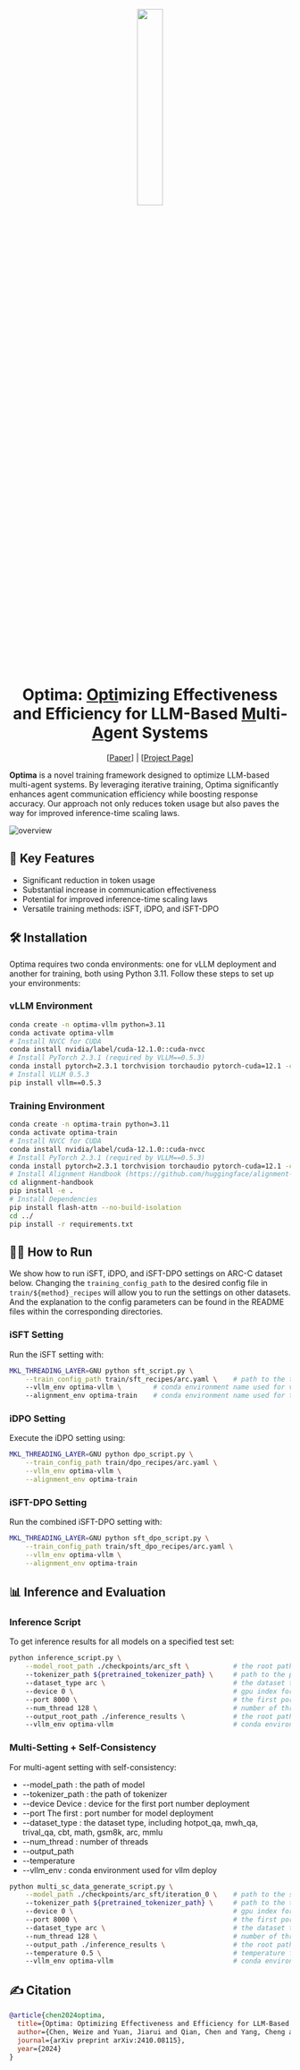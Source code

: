 <p align="center">
<img src="./imgs/title.png" width="30%">
</p>

<h1 align="center"> Optima: <u>Opti</u>mizing Effectiveness and Efficiency for LLM-Based <u>M</u>ulti-<u>A</u>gent Systems </h1>
<p align="center">
  [<a href="https://arxiv.org/pdf/2410.08115">Paper</a>] |
  [<a href="https://chenweize1998.github.io/optima-project-page/">Project Page</a>]
</p>

**Optima** is a novel training framework designed to optimize LLM-based multi-agent systems. By leveraging iterative training, Optima significantly enhances agent communication efficiency while boosting response accuracy. Our approach not only reduces token usage but also paves the way for improved inference-time scaling laws.

![overview](imgs/overview.png)

## 🚀 Key Features

- Significant reduction in token usage
- Substantial increase in communication effectiveness
- Potential for improved inference-time scaling laws
- Versatile training methods: iSFT, iDPO, and iSFT-DPO

## 🛠 Installation

Optima requires two conda environments: one for vLLM deployment and another for training, both using Python 3.11. Follow these steps to set up your environments:

### vLLM Environment

```bash
conda create -n optima-vllm python=3.11
conda activate optima-vllm
# Install NVCC for CUDA
conda install nvidia/label/cuda-12.1.0::cuda-nvcc
# Install PyTorch 2.3.1 (required by VLLM==0.5.3)
conda install pytorch=2.3.1 torchvision torchaudio pytorch-cuda=12.1 -c pytorch -c nvidia
# Install VLLM 0.5.3
pip install vllm==0.5.3
```

### Training Environment

```bash
conda create -n optima-train python=3.11
conda activate optima-train
# Install NVCC for CUDA
conda install nvidia/label/cuda-12.1.0::cuda-nvcc
# Install PyTorch 2.3.1 (required by VLLM==0.5.3)
conda install pytorch=2.3.1 torchvision torchaudio pytorch-cuda=12.1 -c pytorch -c nvidia
# Install Alignment Handbook (https://github.com/huggingface/alignment-handbook)
cd alignment-handbook
pip install -e .
# Install Dependencies
pip install flash-attn --no-build-isolation
cd ../
pip install -r requirements.txt
```


## 🏃‍♂️ How to Run
We show how to run iSFT, iDPO, and iSFT-DPO settings on ARC-C dataset below. Changing the `training_config_path` to the desired config file in `train/${method}_recipes` will allow you to run the settings on other datasets. And the explanation to the config parameters can be found in the README files within the corresponding directories.

### iSFT Setting

Run the iSFT setting with:

```bash
MKL_THREADING_LAYER=GNU python sft_script.py \
    --train_config_path train/sft_recipes/arc.yaml \    # path to the training config file
    --vllm_env optima-vllm \        # conda environment name used for vllm deploy
    --alignment_env optima-train    # conda environment name used for training
```

### iDPO Setting

Execute the iDPO setting using:

```bash
MKL_THREADING_LAYER=GNU python dpo_script.py \
    --train_config_path train/dpo_recipes/arc.yaml \
    --vllm_env optima-vllm \
    --alignment_env optima-train
```

### iSFT-DPO Setting

Run the combined iSFT-DPO setting with:

```bash
MKL_THREADING_LAYER=GNU python sft_dpo_script.py \
    --train_config_path train/sft_dpo_recipes/arc.yaml \
    --vllm_env optima-vllm \
    --alignment_env optima-train
```

## 📊 Inference and Evaluation

### Inference Script

To get inference results for all models on a specified test set:

```bash
python inference_script.py \
    --model_root_path ./checkpoints/arc_sft \           # the root path of the checkpoint
    --tokenizer_path ${pretrained_tokenizer_path} \     # path to the pretrained tokenizer
    --dataset_type arc \                                # the dataset type, including hotpot_qa, mwh_qa, trival_qa, cbt, math, gsm8k, arc, mmlu
    --device 0 \                                        # gpu index for the first port number deployment
    --port 8000 \                                       # the first port number for model deployment
    --num_thread 128 \                                  # number of threads
    --output_root_path ./inference_results \            # the root path of output
    --vllm_env optima-vllm                              # conda environment used for vllm deploy
``` 

### Multi-Setting + Self-Consistency

For multi-agent setting with self-consistency:

- --model_path : the path of model
- --tokenizer_path : the path of tokenizer
- --device Device : device for the first port number deployment
- --port The first : port number for model deployment
- --dataset_type : the dataset type, including hotpot_qa, mwh_qa, trival_qa, cbt, math, gsm8k, arc, mmlu
- --num_thread : number of threads
- --output_path
- --temperature
- --vllm_env : conda environment used for vllm deploy

```bash
python multi_sc_data_generate_script.py \
    --model_path ./checkpoints/arc_sft/iteration_0 \    # path to the specific model
    --tokenizer_path ${pretrained_tokenizer_path} \     # path to the tokenizer 
    --device 0 \                                        # gpu index for the first port number deployment
    --port 8000 \                                       # the first port number for model deployment
    --dataset_type arc \                                # the dataset type, including hotpot_qa, mwh_qa, trival_qa, cbt, math, gsm8k, arc, mmlu
    --num_thread 128 \                                  # number of threads
    --output_path ./inference_results \                 # the root path of output
    --temperature 0.5 \                                 # temperature for sampling
    --vllm_env optima-vllm                              # conda environment used for vllm deploy
```

## ✍️ Citation
```bibtex
@article{chen2024optima,
  title={Optima: Optimizing Effectiveness and Efficiency for LLM-Based Multi-Agent System},
  author={Chen, Weize and Yuan, Jiarui and Qian, Chen and Yang, Cheng and Liu, Zhiyuan and Sun, Maosong},
  journal={arXiv preprint arXiv:2410.08115},
  year={2024}
}
```
